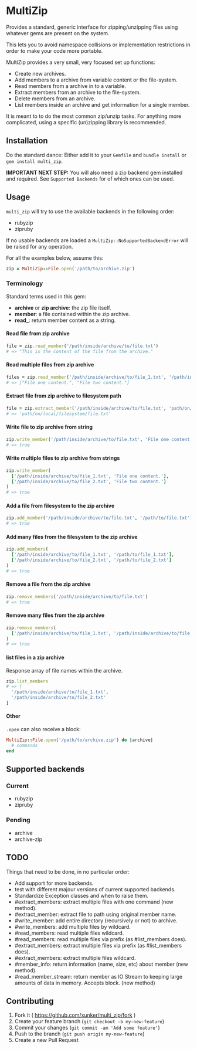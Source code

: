 # MultiZip

Provides a standard, generic interface for zipping/unzipping files using
whatever gems are present on the system.

This lets you to avoid namespace collisions or implementation restrictions
in order to make your code more portable.

MultiZip provides a very small, very focused set up functions:

 * Create new archives.
 * Add members to a archive from variable content or the file-system.
 * Read members from a archive in to a variable.
 * Extract members from an archive to the file-system.
 * Delete members from an archive.
 * List members inside an archive and get information for a single member.

It is meant to to do the most common zip/unzip tasks. For anything more
complicated, using a specific (un)zipping library is recommended.

## Installation

Do the standard dance: Either add it to your `Gemfile` and `bundle install`
or `gem install multi_zip`.

__IMPORTANT NEXT STEP:__ You will also need a zip backend gem installed and
required. See `Supported Backends` for of which ones can be used.

## Usage

`multi_zip` will try to use the available backends in the following order:

  * rubyzip
  * zipruby

If no usable backends are loaded a `MultiZip::NoSupportedBackendError` will be
raised for any operation.

For all the examples below, assume this:
```ruby
zip = MultiZip::File.open('/path/to/archive.zip')
```

### Terminology

Standard terms used in this gem:

  * **archive** or **zip archive**: the zip file itself.
  * **member**: a file contained within the zip archive.
  * **read_**: return member content as a string.

#### Read file from zip archive

```ruby
file = zip.read_member('/path/inside/archive/to/file.txt')
# => "This is the content of the file from the archive."
```

#### Read multiple files from zip archive

```ruby
files = zip.read_member('/path/inside/archive/to/file_1.txt', '/path/inside/archive/to/file_2.txt')
# => ["File one content.", "File two content."]
```

#### Extract file from zip archive to filesystem path

```ruby
file = zip.extract_member('/path/inside/archive/to/file.txt', 'path/on/local/filesystem/file.txt')
# => 'path/on/local/filesystem/file.txt'
```

#### Write file to zip archive from string

```ruby
zip.write_member('/path/inside/archive/to/file.txt', 'File one content.')
# => true
```

#### Write multiple files to zip archive from strings

```ruby
zip.write_member(
  ['/path/inside/archive/to/file_1.txt', 'File one content.'],
  ['/path/inside/archive/to/file_2.txt', 'File two content.']
)
# => true
```

#### Add a file from filesystem to the zip archive

```ruby
zip.add_member('/path/inside/archive/to/file.txt', '/path/to/file.txt')
# => true
```

#### Add many files from the filesystem to the zip archive

```ruby
zip.add_members(
  ['/path/inside/archive/to/file_1.txt', '/path/to/file_1.txt'],
  ['/path/inside/archive/to/file_2.txt', '/path/to/file_2.txt']
)
# => true
```

#### Remove a file from the zip archive

```ruby
zip.remove_members('/path/inside/archive/to/file.txt')
# => true
```

#### Remove many files from the zip archive

```ruby
zip.remove_members(
  ['/path/inside/archive/to/file_1.txt', '/path/inside/archive/to/file_2.txt']
)
# => true
```

#### list files in a zip archive

Response array of file names within the archive.

```ruby
zip.list_members
# => [
  '/path/inside/archive/to/file_1.txt',
  '/path/inside/archive/to/file_2.txt'
]
```

#### Other

`.open` can also receive a block:

```ruby
MultiZip::File.open('/path/to/archive.zip') do |archive|
  # commands
end
```

## Supported backends

### Current

  * rubyzip
  * zipruby

### Pending

  * archive
  * archive-zip

## TODO

Things that need to be done, in no particular order:

  * Add support for more backends.
  * test with different majour versions of current supported backends.
  * Standardize Exception classes and when to raise them.
  * #extract_members: extract multiple files with one command (new method).
  * #extract_member: extract file to path using original member name.
  * #write_member: add entire directory (recursively or not) to archive.
  * #write_members: add multiple files by wildcard.
  * #read_members: read multiple files wildcard.
  * #read_members: read multiple files via prefix (as #list_members does).
  * #extract_members: extract multiple files via prefix (as #list_members does).
  * #extract_members: extract multiple files wildcard.
  * #member_info: return information (name, size, etc) about member (new method).
  * #read_member_stream: return member as IO Stream to keeping large amounts of data in memory. Accepts block. (new method)

## Contributing

1. Fork it ( https://github.com/xunker/multi_zip/fork )
2. Create your feature branch (`git checkout -b my-new-feature`)
3. Commit your changes (`git commit -am 'Add some feature'`)
4. Push to the branch (`git push origin my-new-feature`)
5. Create a new Pull Request
